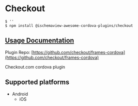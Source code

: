 # Checkout

```text
$ ''
$ npm install @ischemaview-awesome-cordova-plugins/checkout
```

## [Usage Documentation](https://danielsogl.gitbook.io/awesome-cordova-plugins/plugins/checkout/)

Plugin Repo: [https://github.com/checkout/frames-cordova](https://github.com/checkout/frames-cordova)

Checkout.com cordova plugin

## Supported platforms

* Android
  * iOS

